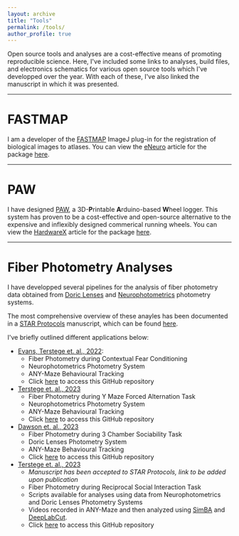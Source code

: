 ```yaml
---
layout: archive
title: "Tools"
permalink: /tools/
author_profile: true
---
```


Open source tools and analyses are a cost-effective means of promoting reproducible science.  Here, I've included some links to analyses, build files, and electronics schematics for various open source tools which I've developped over the year.  With each of these, I've also linked the manuscript in which it was presented.

---

# FASTMAP

I am a developer of the [FASTMAP](https://github.com/dterstege/FASTMAP/) ImageJ plug-in for the registration of biological images to atlases. You can view the [eNeuro](https://eNeuro.org/) article for the package [here](https://www.eneuro.org/content/9/2/ENEURO.0325-21.2022).

---
# PAW

I have designed [PAW](https://github.com/dterstege/PAW/), a 3D-**P**rintable **A**rduino-based **W**heel logger. This system has proven to be a cost-effective and open-source alternative to the expensive and inflexibly designed commerical running wheels. You can view the [HardwareX](https://www.hardware-x.com) article for the package [here](https://www.sciencedirect.com/science/article/pii/S2468067223001062).

---

# Fiber Photometry Analyses

I have developped several pipelines for the analysis of fiber photometry data obtained from [Doric Lenses](https://www.doriclenses.com) and [Neurophotometrics](https://neurophotometrics.com) photometry systems.

The most comprehensive overview of these anayles has been documented in a [STAR Protocols](https://star-protocols.cell.com) manuscript, which can be found [here]().

I've briefly outlined different applications below:
 * [Evans, Terstege et. al., 2022](https://www.nature.com/articles/s41598-022-10947-w):
   * Fiber Photometry during Contextual Fear Conditioning
   * Neurophotometrics Photometry System
   * ANY-Maze Behavioural Tracking
   * Click [here](https://github.com/dterstege/PublicationRepo/tree/main/Evans2022/FP) to access this GitHub repository
 * [Terstege et. al., 2023](https://www.biorxiv.org/content/10.1101/2023.06.22.546142v1)
   * Fiber Photometry during Y Maze Forced Alternation Task
   * Neurophotometrics Photometry System
   * ANY-Maze Behavioural Tracking
   * Click [here](https://github.com/dterstege/PublicationRepo/tree/main/Terstege2023A/photometry) to access this GitHub repository
 * [Dawson et. al., 2023](https://www.cell.com/cell-reports/fulltext/S2211-1247(23)00826-4)
   * Fiber Photometry during 3 Chamber Sociability Task
   * Doric Lenses Photometry System
   * ANY-Maze Behavioural Tracking
   * Click [here](https://github.com/dterstege/PublicationRepo/tree/main/Dawson2022/photometry) to access this GitHub repository
 * [Terstege et. al., 2023]()
   * *Manuscript has been accepted to STAR Protocols, link to be added upon publication*
   * Fiber Photometry during Reciprocal Social Interaction Task
   * Scripts available for analyses using data from Neurophotometrics and Doric Lenses Photometry Systems
   * Videos recorded in ANY-Maze and then analyzed using [SimBA](https://goldenneurolab.com/simba) and [DeepLabCut](http://www.mackenziemathislab.org/deeplabcut).
   * Click [here](https://github.com/dterstege/PublicationRepo/tree/main/Terstege2023B) to access this GitHub repository


